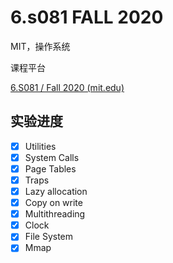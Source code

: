 # 6.s081	FALL 	2020

MIT，操作系统

课程平台

[6.S081 / Fall 2020 (mit.edu)](https://pdos.csail.mit.edu/6.828/2020/index.html)
## 实验进度
- [x]  Utilities  
- [x]  System Calls  
- [x]  Page Tables 
- [x]  Traps
- [x]  Lazy allocation
- [x]  Copy on write
- [x]  Multithreading
- [x]  Clock
- [x]  File System
- [x]  Mmap
